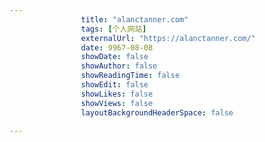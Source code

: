 ---
                title: "alanctanner.com"
                tags: [个人网站]
                externalUrl: "https://alanctanner.com/"
                date: 9967-08-08
                showDate: false
                showAuthor: false
                showReadingTime: false
                showEdit: false
                showLikes: false
                showViews: false
                layoutBackgroundHeaderSpace: false
                ---

